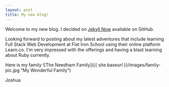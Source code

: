 ```yaml
---
layout: post
title: My new blog!
---
```


Welcome to my new blog. I decided on [Jekyll Now](https://github.com/barryclark/jekyll-now) available on GitHub.

Looking forward to posting about my latest adventures that include learning Full Stack Web Development at Flat Iron School using their online platform Learn.co. I'm very impressed with the offerings and having a blast learning about Ruby currently.

Here is my family
![The Needham Family]({{ site.baseurl }}/images/family-pic.jpg "My Wonderful Family")

Joshua
